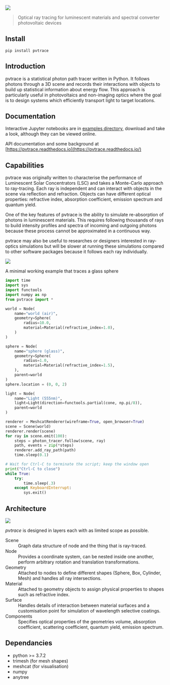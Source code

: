![](https://raw.githubusercontent.com/danieljfarrell/pvtrace/master/docs/logo.png)

> Optical ray tracing for luminescent materials and spectral converter photovoltaic devices 

## Install

    pip install pvtrace

## Introduction

pvtrace is a statistical photon path tracer written in Python. It follows photons through a 3D scene and records their interactions with objects to build up statistical information about energy flow. This approach is particularly useful in photovoltaics and non-imaging optics where the goal is to design systems which efficiently transport light to target locations.

## Documentation

Interactive Jupyter notebooks are in [examples directory](https://github.com/danieljfarrell/pvtrace/tree/master/examples), download and take a look, although they can be viewed online.

API documentation and some background at [https://pvtrace.readthedocs.io](https://pvtrace.readthedocs.io/)

## Capabilities

pvtrace was originally written to characterise the performance of Luminescent Solar Concentrators (LSC) and takes a Monte-Carlo approach to ray-tracing. Each ray is independent and can interact with objects in the scene via reflection and refraction. Objects can have different optical properties: refractive index, absorption coefficient, emission spectrum and quantum yield.

One of the key features of pvtrace is the ability to simulate re-absorption of photons in luminescent materials. This requires following thousands of rays to build intensity profiles and spectra of incoming and outgoing photons because these process cannot be approximated in a continuous way.

pvtrace may also be useful to researches or designers interested in ray-optics simulations but will be slower at running these simulations compared to other software packages because it follows each ray individually.

![](https://raw.githubusercontent.com/danieljfarrell/pvtrace/master/docs/example.png)
    
A minimal working example that traces a glass sphere

```python
import time
import sys
import functools
import numpy as np
from pvtrace import *

world = Node(
    name="world (air)",
    geometry=Sphere(
        radius=10.0,
        material=Material(refractive_index=1.0),
    )
)

sphere = Node(
    name="sphere (glass)",
    geometry=Sphere(
        radius=1.0,
        material=Material(refractive_index=1.5),
    ),
    parent=world
)
sphere.location = (0, 0, 2)

light = Node(
    name="Light (555nm)",
    light=Light(direction=functools.partial(cone, np.pi/8)),
    parent=world
)

renderer = MeshcatRenderer(wireframe=True, open_browser=True)
scene = Scene(world)
renderer.render(scene)
for ray in scene.emit(100):
    steps = photon_tracer.follow(scene, ray)
    path, events = zip(*steps)
    renderer.add_ray_path(path)
    time.sleep(0.1)

# Wait for Ctrl-C to terminate the script; keep the window open
print("Ctrl-C to close")
while True:
    try:
        time.sleep(.3)
    except KeyboardInterrupt:
        sys.exit()
```

## Architecture

![](https://raw.githubusercontent.com/danieljfarrell/pvtrace/master/docs/pvtrace-design.png)

*pvtrace* is designed in layers each with as limited scope as possible.

<dl>
  <dt>Scene</dt>
  <dd>Graph data structure of node and the thing that is ray-traced.</dd>
  
  <dt>Node</dt>
  <dd>Provides a coordinate system, can be nested inside one another, perform arbitrary rotation and translation transformations.</dd>
  
  <dt>Geometry</dt>
  <dd>Attached to nodes to define different shapes (Sphere, Box, Cylinder, Mesh) and handles all ray intersections.</dd>
  
  <dt>Material</dt>
  <dd>Attached to geometry objects to assign physical properties to shapes such as refractive index.</dd>
  
  <dt>Surface</dt>
  <dd>Handles details of interaction between material surfaces and a customisation point for simulation of wavelength selective coatings.</dd>
  
  <dt>Components</dt>
  <dd>Specifies optical properties of the geometries volume, absorption coefficient, scattering coefficient, quantum yield, emission spectrum.</dd>
</dl>

## Dependancies

* python >= 3.7.2
* trimesh (for mesh shapes)
* meshcat (for visualisation)
* numpy
* anytree